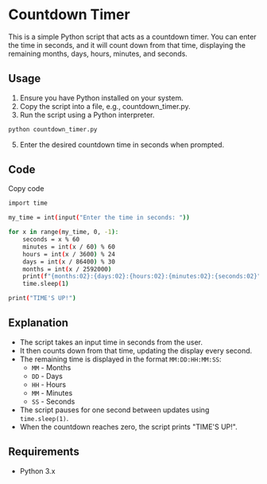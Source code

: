 # Countdown Timer
This is a simple Python script that acts as a countdown timer. You can enter the time in seconds, and it will count down from that time, 
displaying the remaining months, days, hours, minutes, and seconds.

## Usage
01. Ensure you have Python installed on your system.
02. Copy the script into a file, e.g., countdown_timer.py.
03. Run the script using a Python interpreter.
```sh
python countdown_timer.py
```
5. Enter the desired countdown time in seconds when prompted.
## Code
Copy code
```sh
import time

my_time = int(input("Enter the time in seconds: "))

for x in range(my_time, 0, -1):
    seconds = x % 60
    minutes = int(x / 60) % 60
    hours = int(x / 3600) % 24
    days = int(x / 86400) % 30
    months = int(x / 2592000)
    print(f"{months:02}:{days:02}:{hours:02}:{minutes:02}:{seconds:02}")
    time.sleep(1)

print("TIME'S UP!")
```
## Explanation

- The script takes an input time in seconds from the user.
- It then counts down from that time, updating the display every second.
- The remaining time is displayed in the format `MM:DD:HH:MM:SS`:
  - `MM` - Months
  - `DD` - Days
  - `HH` - Hours
  - `MM` - Minutes
  - `SS` - Seconds
- The script pauses for one second between updates using `time.sleep(1)`.
- When the countdown reaches zero, the script prints "TIME'S UP!".

## Requirements
  - Python 3.x
